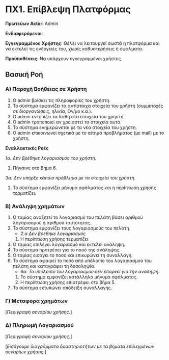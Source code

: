 # ΠΧ1. Επίβλεψη Πλατφόρμας

**Πρωτεύων Actor**: Admin 

**Ενδιαφερόμενοι**:

**Εγγεγραμμένος Χρήστης**: Θέλει να λειτουργεί σωστά η πλατφόρμα και να εκτελεί τις ενέργειές του, χωρίς καθυστερήσεις ή σφάλματα.
  
**Προϋποθέσεις**: Να υπάρχουν εγγεγραμμένοι χρήστες.

## Βασική Ροή

### Α) Παροχή Βοήθειας σε Χρήστη

1. Ο admin βρίσκει τις πληροφορίες του χρήστη.
2. Το σύστημα εμφανίζει τα αντίστοιχα στοιχεία του χρήστη (συμμετοχές σε διοργανώσεις, ηλικία, Ον/μο κ.α.).
3. Ο admin εντοπίζει τα λάθη στα στοιχεία του χρήστη.
4. Ο admin τροποποιεί αν χρειαστεί τα στοιχεία αυτά.
5. Το σύστημα ενημερώνεται με τα νέα στοιχεία του χρήστη.
6. Ο admin επικοινωνεί σχετικά με το αίτημα προβλήματος (με mail) με το χρήστη.


**Εναλλακτικές Ροές**

*1α. Δεν βρέθηκε λογαριασμός του χρήστη.*
1. Πήγαινε στο Βήμα 6. 

*3α. Δεν υπήρξε κάποιο πρόβλημα με τα στοιχεία του χρήστη.*  
1. Το σύστημα εμφανίζει μήνυμα σφάλματος και η περίπτωση χρήσης τερματίζει.




### Β) Ανάληψη χρημάτων

1. Ο ταμίας αναζητεί το λογαριασμό του πελάτη βάσει αριθμού λογαριασμού ή αριθμού ταυτότητας.
2. Το σύστημα εμφανίζει τους λογαριασμούς του πελάτη.  
   * *2.α Δεν βρέθηκε λογαριασμός*
	1. Η περίπτωση χρήσης τερματίζει
3. Ο ταμίας επιλέγει λογαριασμό και εκτελεί ανάληψη.
4. Το σύστημα προτρέπει για το ποσό της ανάληψης.
5. Ο ταμίας εισάγει το ποσό και επικυρώνει τη συναλλαγή.
6. Το σύστημα αφαιρεί το ποσό από υπόλοιπο του λογαριασμού του πελάτη και καταγράφει τη δοσοληψία.  
    * *6α. Το υπόλοιπο του λογαριασμού δεν επαρκεί για την ανάληψη.*
    1. Το σύστημα εμφανίζει κατάλληλο μήνυμα σφάλματος.
    2. Η περίπτωση χρήσης επιστρέφει στο βήμα 5.
7. Το σύστημα εκτυπώνει απόδειξη συναλλαγής.

### Γ) Μεταφορά χρημάτων

\[*Περιγραφή σεναρίου χρήσης.*\]

### Δ) Πληρωμή Λογαριασμού

\[*Περιγραφή σεναρίου χρήσης.*\]


\[*Εισάγουμε διαγράμματα δραστηριοτήτων με τα βήματα επιλεγμένων σεναρίων χρήσης.*\]